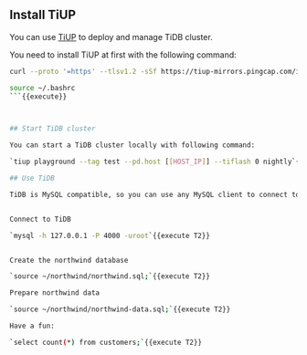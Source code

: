 ## Install TiUP

You can use [TiUP](https://github.com/pingcap/tiup) to deploy and manage TiDB cluster. 

You need to install TiUP at first with the following command:

```sh
curl --proto '=https' --tlsv1.2 -sSf https://tiup-mirrors.pingcap.com/install.sh | sh

source ~/.bashrc
```{{execute}}



## Start TiDB cluster

You can start a TiDB cluster locally with following command:

`tiup playground --tag test --pd.host [[HOST_IP]] --tiflash 0 nightly`{{execute}}

## Use TiDB

TiDB is MySQL compatible, so you can use any MySQL client to connect to TiDB. 


Connect to TiDB

`mysql -h 127.0.0.1 -P 4000 -uroot`{{execute T2}}


Create the northwind database

`source ~/northwind/northwind.sql;`{{execute T2}}

Prepare northwind data

`source ~/northwind/northwind-data.sql;`{{execute T2}}

Have a fun:

`select count(*) from customers;`{{execute T2}}
